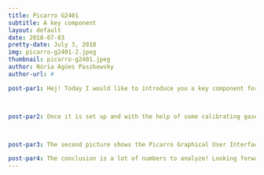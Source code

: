 ```yaml
---
title: Picarro G2401
subtitle: A key component
layout: default
date: 2018-07-03
pretty-date: July 3, 2018
img: picarro-g2401-2.jpeg
thumbnail: picarro-g2401.jpeg
author: Núria Agües Paszkowsky
author-url: #

post-par1: Hej! Today I would like to introduce you a key component for team TUBULAR. The PICARRO G2401 analyzer owned by FMI. It uses near-infrared Cavity Ring Down Spectroscopy (CRDS) technology and is capable of measuring four atmospheric trace gases simultaneously and continuously (CO, CO2, CH4, H2O).



post-par2: Once it is set up and with the help of some calibrating gases, the Picarro analyzer is easy to use. Just connect your sample to the Picarro inlet and use another gas or a vacuum pump to introduce the sample into the analizer's cavity where a laser beam is used to determine amounts of concentration. 



post-par3: The second picture shows the Picarro Graphical User Interface but it does not only give information about the displayed parameters, all the data is saved in a .dat file to be analyzed afterwards. The most relevant logged parameters are time, date, ambient pressure, cavity pressure, cavity temperature, CO concentration, CO2, CH4 and H2O normal and dry concentration.

post-par4: The conclusion is a lot of numbers to analyze! Looking forward to it!
---
```

